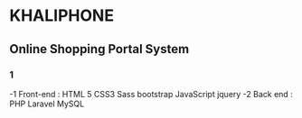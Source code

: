 #  KHALIPHONE
## Online Shopping Portal System
### 1
-1 Front-end : 
HTML 5 
CSS3 Sass bootstrap
JavaScript jquery
-2 Back end : 
PHP Laravel
MySQL
